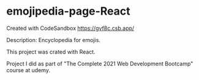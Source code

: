 # emojipedia-page-React
Created with CodeSandbox https://gvf8c.csb.app/

Description: Encyclopedia for emojis.

This project was crated with React.

Project I did as part of "The Complete 2021 Web Development Bootcamp" course at udemy.
